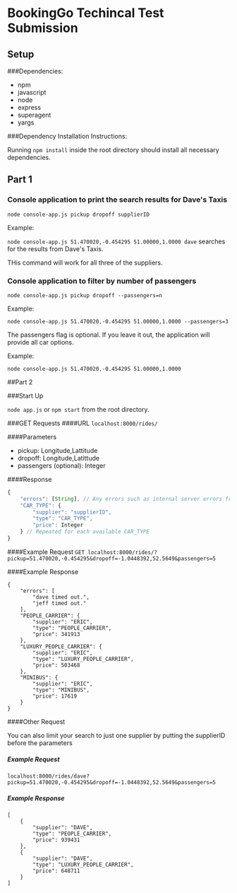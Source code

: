 # BookingGo Techincal Test Submission


## Setup
###Dependencies:

* npm
* javascript
* node
* express
* superagent
* yargs


###Dependency Installation Instructions:

Running `npm install` inside the root directory should install all necessary dependencies.

## Part 1
### Console application to print the search results for Dave's Taxis

`node console-app.js pickup dropoff supplierID`

Example:

`node console-app.js 51.470020,-0.454295 51.00000,1.0000 dave` searches for the results from Dave's Taxis.

THis command will work for all three of the suppliers.

### Console application to filter by number of passengers


`node console-app.js pickup dropoff --passengers=n`

Example:

`node console-app.js 51.470020,-0.454295 51.00000,1.0000 --passengers=3`

The passengers flag is optional. If you leave it out, the application will provide all car options.

Example:

`node console-app.js 51.470020,-0.454295 51.00000,1.0000`

##Part 2

###Start Up

`node app.js` or `npm start` from the root directory.

###GET Requests
####URL
`localhost:8000/rides/`

####Parameters
* pickup: Longitude,Lattitude
* dropoff: Longitude,Latittude
* passengers (optional): Integer

####Response

``` javascript
{
	"errors": [String], // Any errors such as internal server errors from one of the suppliers or a timeout in the response are listed here
	"CAR_TYPE": {
		"supplier": "supplierID",
		"type": "CAR_TYPE",
		"price": Integer
	} // Repeated for each available CAR_TYPE
}
```

####Example Request
`GET localhost:8000/rides/?pickup=51.470020,-0.454295&dropoff=-1.0448392,52.5649&passengers=5`

####Example Response

```
{
    "errors": [
        "dave timed out.",
        "jeff timed out."
    ],
    "PEOPLE_CARRIER": {
        "supplier": "ERIC",
        "type": "PEOPLE_CARRIER",
        "price": 341913
    },
    "LUXURY_PEOPLE_CARRIER": {
        "supplier": "ERIC",
        "type": "LUXURY_PEOPLE_CARRIER",
        "price": 503468
    },
    "MINIBUS": {
        "supplier": "ERIC",
        "type": "MINIBUS",
        "price": 17619
    }
}
```

####Other Request

You can also limit your search to just one supplier by putting the supplierID before the parameters

##### Example Request
`localhost:8000/rides/dave?pickup=51.470020,-0.454295&dropoff=-1.0448392,52.5649&passengers=5`

##### Example Response

```
[
    {
        "supplier": "DAVE",
        "type": "PEOPLE_CARRIER",
        "price": 939431
    },
    {
        "supplier": "DAVE",
        "type": "LUXURY_PEOPLE_CARRIER",
        "price": 648711
    }
]
```
